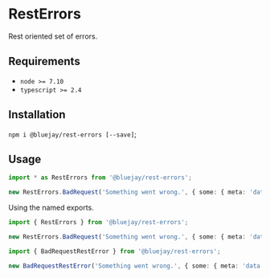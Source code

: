 # RestErrors

Rest oriented set of errors.

## Requirements

- `node >= 7.10`
- `typescript >= 2.4`

## Installation

`npm i @bluejay/rest-errors [--save]`;

## Usage

```typescript
import * as RestErrors from '@bluejay/rest-errors';

new RestErrors.BadRequest('Something went wrong.', { some: { meta: 'data' } });
```

Using the named exports.

```typescript
import { RestErrors } from '@bluejay/rest-errors';

new RestErrors.BadRequest('Something went wrong.', { some: { meta: 'data' } });
```

```typescript
import { BadRequestRestError } from '@bluejay/rest-errors';

new BadRequestRestError('Something went wrong.', { some: { meta: 'data' } });
```